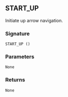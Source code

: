 ## START\_UP

Initiate up arrow navigation. 


### Signature

`START_UP ()`


### Parameters

`None`


### Returns

`None`